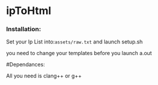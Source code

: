 # ipToHtml
<h3>Installation:</h3>
<p>Set your Ip List into:<code>assets/raw.txt</code> and launch setup.sh</p>
<p>you need to change your templates before you launch a.out</p>
#Dependances:

<p>All you need is clang++ or g++ </p>
</br>
